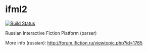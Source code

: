 ifml2
=====

[![Build Status](https://travis-ci.org/realsonic/ifml2.svg)](https://travis-ci.org/realsonic/ifml2)

Russian Interactive Fiction Platform (parser)

More info (russian): http://forum.ifiction.ru/viewtopic.php?id=1765
